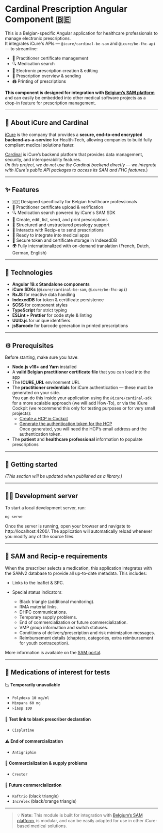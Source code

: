 # Cardinal Prescription Angular Component 🇧🇪

This is a Belgian-specific Angular application for healthcare professionals to manage electronic prescriptions.  
It integrates iCure's APIs — `@icure/cardinal-be-sam` and `@icure/be-fhc-api` — to streamline:

- 🔐 Practitioner certificate management
- 🔍 Medication search
- 📝 Electronic prescription creation & editing
- 🧾 Prescription overview & sending
- 🖨 Printing of prescriptions

**This component is designed for integration with [Belgium’s SAM platform](https://www.samportal.be/nl/sam/documentation)** and can easily be embedded into other medical software projects as a drop-in feature for prescription management.

---

## 🏢 About iCure and Cardinal

[iCure](https://icure.com/en/) is the company that provides a **secure, end-to-end encrypted backend-as-a-service** for Health-Tech, allowing companies to build fully compliant medical solutions faster.

[Cardinal](https://cardinalsdk.com/en) is iCure’s backend platform that provides data management, security, and interoperability features.  
(*In this project, we do not use the Cardinal backend directly — we integrate with iCure's public API packages to access its SAM and FHC features.*)

---

## ✨ Features

- 🇧🇪 Designed specifically for Belgian healthcare professionals
- 🔐 Practitioner certificate upload & verification
- 🔍 Medication search powered by iCure's SAM SDK
- 📝 Create, edit, list, send, and print prescriptions
- 🧠 Structured and unstructured posology support 
- 📜 Interacts with Recip-e to send prescriptions
- 🧩 Ready to integrate into medical apps
- 💾 Secure token and certificate storage in IndexedDB
- 🌍 Fully internationalized with on-demand translation (French, Dutch, German, English)

---

## 🧰 Technologies

- **Angular 19.x Standalone components**
- **iCure SDKs** (`@icure/cardinal-be-sam`, `@icure/be-fhc-api`)
- **RxJS** for reactive data handling
- **IndexedDB** for token & certificate persistence
- **SCSS** for component styles
- **TypeScript** for strict typing
- **ESLint + Prettier** for code style & linting
- **UUID.js** for unique identifiers
- **jsBarcode** for barcode generation in printed prescriptions

---

## ⚙️ Prerequisites

Before starting, make sure you have:

- **Node.js v16+ and Yarn** installed
- A **valid Belgian practitioner certificate file** that you can load into the app
- The **ICURE_URL** environment URL
- The **practitioner credentials** for iCure authentication — these must be generated on your side.  
  You can do this inside your application using the `@icure/cardinal-sdk` for a more scalable approach (we will add How-To), or via the iCure Cockpit (we recommend this only for testing purposes or for very small projects):
  - [Create a HCP in Cockpit](https://docs.icure.com/cockpit/how-to/how-to-manage-hcp#creating-an-hcp)
  - [Generate the authentication token for the HCP](https://docs.icure.com/cockpit/how-to/how-to-manage-hcp#generating-an-authentication-token)  
    Once generated, you will need the HCP’s email address and the authentication token.
- The **patient** and **healthcare professional** information to populate prescriptions


---

## 🚀 Getting started

*(This section will be updated when published as a library.)*

---

## 🧑‍💻 Development server

To start a local development server, run:

```bash
ng serve

```
Once the server is running, open your browser and navigate to http://localhost:4200/.
The application will automatically reload whenever you modify any of the source files.

---

## 📜 SAM and Recip-e requirements

When the prescriber selects a medication, this application integrates with the SAMv2 database to provide all up-to-date metadata. This includes:

* Links to the leaflet & SPC.
* Special status indicators:

  * Black triangle (additional monitoring).
  * RMA material links.
  * DHPC communications.
  * Temporary supply problems.
  * End of commercialization or future commercialization.
  * VMP group information and switch statuses.
  * Conditions of delivery/prescription and risk minimization messages.
  * Reimbursement details (chapters, categories, extra reimbursement for youth contraception).

More information is available on the [SAM portal](https://www.samportal.be/nl/sam/documentation).

---

## 🧪 Medications of interest for tests

#### 📉 Temporarily unavailable

* `Polydexa 10 mg/ml`
* `Mimpara 60 mg`
* `Fiasp 100`

#### 📝 Test link to blank prescriber declaration

* `Cisplatine`

#### ⚠️ End of commercialization

* `Antigriphin`

#### 🚨 Commercialization & supply problems

* `Crestor`

#### 📅 Future commercialization

* `Kaftrio` (black triangle)
* `Increlex` (black/orange triangle)

---

> 💡 **Note:**
> This module is built for integration with [Belgium’s SAM platform](https://www.samportal.be/nl/sam/documentation), is modular, and can be easily adapted for use in other iCure-based medical solutions.
